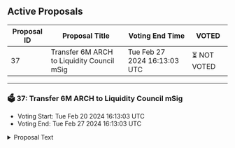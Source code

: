 ## Active Proposals

| Proposal ID | Proposal Title | Voting End Time | VOTED |
|-------------|----------------|-----------------|-------|
| 37 | Transfer 6M ARCH to Liquidity Council mSig | Tue Feb 27 2024 16:13:03 UTC | ⏳ NOT VOTED |

---

### 🗳 37: Transfer 6M ARCH to Liquidity Council mSig
- Voting Start: Tue Feb 20 2024 16:13:03 UTC
- Voting End: Tue Feb 27 2024 16:13:03 UTC

<details>
<summary>Proposal Text</summary>
 
This proposal seeks to receive 6,000,000 ARCH to provide the Liquidity Council with the funds necessary to comply with proposal #32, which established a budget increase of $1,000,000 worth of ARCH and that existing liquidity recipients be topped up to the new 300k USD limit set.nnThe amount of ARCH was calculated based on a 7-days TWAP and rounded to 6M. The funds will be dispersed directly to the Liquidity Council mSig.
</details>
